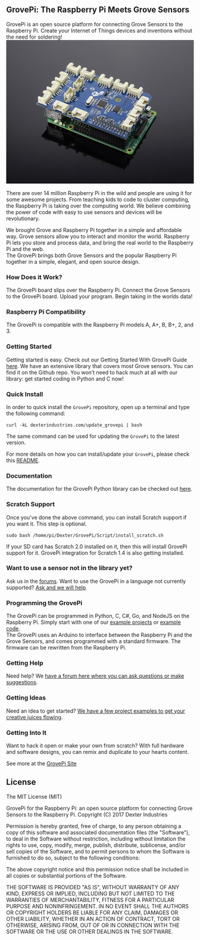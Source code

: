## **GrovePi: The Raspberry Pi Meets Grove Sensors**

GrovePi is an open source platform for connecting Grove Sensors to the Raspberry Pi.  Create your Internet of Things devices and inventions without the need for soldering!
![Picture](GrovePi_Plus_By_Dexter_Industries_For_the_Raspberry_Pi.JPG)

There are over 14 million Raspberry Pi in the wild and people are using it for some awesome projects.  From teaching kids to code to cluster computing, the Raspberry Pi is taking over the computing world.  We believe combining the power of code with easy to use sensors and devices will be revolutionary.

We brought Grove and Raspberry Pi together in a simple and affordable way. Grove sensors allow you to interact and monitor the world. Raspberry Pi lets you store and process data, and bring the real world to the Raspberry Pi and the web.  
The GrovePi brings both Grove Sensors and the popular Raspberry Pi together in a simple, elegant, and open source design.

### How Does it Work?
The GrovePi board slips over the Raspberry Pi.  Connect the Grove Sensors to the GrovePi board.  Upload your program.  Begin taking in the worlds data!

### Raspberry Pi Compatibility
The GrovePi is compatible with the Raspberry Pi models A, A+, B, B+, 2, and 3.

### Getting Started
Getting started is easy. Check out our Getting Started With GrovePi Guide [here](http://www.dexterindustries.com/GrovePi/get-started-with-the-grovepi/).
We have an extensive library that covers most Grove sensors. You can find it on the Github repo.  You won’t need to hack much at all with our library: get started coding in Python and C now!

### Quick Install
In order to quick install the `GrovePi` repository, open up a terminal and type the following command:
```
curl -kL dexterindustries.com/update_grovepi | bash
```
The same command can be used for updating the `GrovePi` to the latest version.

For more details on how you can install/update your `GrovePi`, please check this [README](Script/README.md).

### Documentation

The documentation for the GrovePi Python library can be checked out [here](https://dexterind.github.io/GrovePi). 

### Scratch Support
Once you've done the above command, you can install Scratch support if you want it. This step is optional.
```
sudo bash /home/pi/Dexter/GrovePi/Script/install_scratch.sh
```

If your SD card has Scratch 2.0 installed on it, then this will install GrovePi support for it.
GrovePi integration for Scratch 1.4 is also getting installed.

### Want to use a sensor not in the library yet?  
Ask us in the [forums](http://forum.dexterindustries.com/c/grovepi).  Want to use the GrovePi in a language not currently supported? [Ask and we will help](http://forum.dexterindustries.com/c/grovepi).

### Programming the GrovePi
The GrovePi can be programmed in Python, C, C#, Go, and NodeJS on the Raspberry Pi.  Simply start with one of our [example projects](http://www.dexterindustries.com/GrovePi/projects-for-the-raspberry-pi/) or [example code](https://github.com/DexterInd/GrovePi/tree/master/Software).  
The GrovePi uses an Arduino to interface between the Raspberry Pi and the Grove Sensors, and comes programmed with a standard firmware.  The firmware can be rewritten from the Raspberry Pi.  

### Getting Help
Need help? We [have a forum here where you can ask questions or make suggestions](http://www.dexterindustries.com/GrovePi/projects-for-the-raspberry-pi/).

### Getting Ideas
Need an idea to get started?  [We have a few project examples to get your creative juices flowing](http://www.dexterindustries.com/GrovePi/projects-for-the-raspberry-pi/).

### Getting Into It
Want to hack it open or make your own from scratch? With full hardware and software designs, you can remix and duplicate to your hearts content.

See more at the [GrovePi Site](http://dexterindustries.com/GrovePi/)

## License

The MIT License (MIT)

GrovePi for the Raspberry Pi: an open source platform for connecting Grove Sensors to the Raspberry Pi.
Copyright (C) 2017  Dexter Industries

Permission is hereby granted, free of charge, to any person obtaining a copy
of this software and associated documentation files (the "Software"), to deal
in the Software without restriction, including without limitation the rights
to use, copy, modify, merge, publish, distribute, sublicense, and/or sell
copies of the Software, and to permit persons to whom the Software is
furnished to do so, subject to the following conditions:

The above copyright notice and this permission notice shall be included in
all copies or substantial portions of the Software.

THE SOFTWARE IS PROVIDED "AS IS", WITHOUT WARRANTY OF ANY KIND, EXPRESS OR
IMPLIED, INCLUDING BUT NOT LIMITED TO THE WARRANTIES OF MERCHANTABILITY,
FITNESS FOR A PARTICULAR PURPOSE AND NONINFRINGEMENT. IN NO EVENT SHALL THE
AUTHORS OR COPYRIGHT HOLDERS BE LIABLE FOR ANY CLAIM, DAMAGES OR OTHER
LIABILITY, WHETHER IN AN ACTION OF CONTRACT, TORT OR OTHERWISE, ARISING FROM,
OUT OF OR IN CONNECTION WITH THE SOFTWARE OR THE USE OR OTHER DEALINGS IN
THE SOFTWARE.

